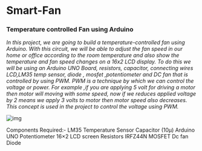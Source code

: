 # Smart-Fan

<h3>Temperature controlled Fan using Arduino</h3>

<p><i>In this project, we are going to build a temperature-controlled fan using Arduino. With this circuit, we will be able to adjust the fan speed in our home or office according to the room temperature and also show the temperature and fan speed changes on a 16x2 LCD display. To do this we will be using an Arduino UNO Board, resistors, capacitor, connecting wires LCD,LM35 temp sensor, diode , mosfet  ,potentiometer and DC fan that is controlled by using PWM. 
PWM is a technique by which we can control the voltage or power. For example ,if you are applying 5 volt for driving a motor then motor will moving with some speed, now if we reduces applied voltage by 2 means we apply 3 volts to motor then motor speed also decreases. This concept is used in the project to control the voltage using PWM.</i></p>

<div><img src="![image](https://user-images.githubusercontent.com/83959521/170216074-fb56b40e-d44d-400c-a3d3-e6eef844a62a.png)" alt="img"></div>



Components Required:-
LM35 Temperature Sensor
Capacitor (10μ)
Arduino UNO
Potentiometer
16×2 LCD screen
Resistors
IRFZ44N MOSFET
Dc fan
Diode


